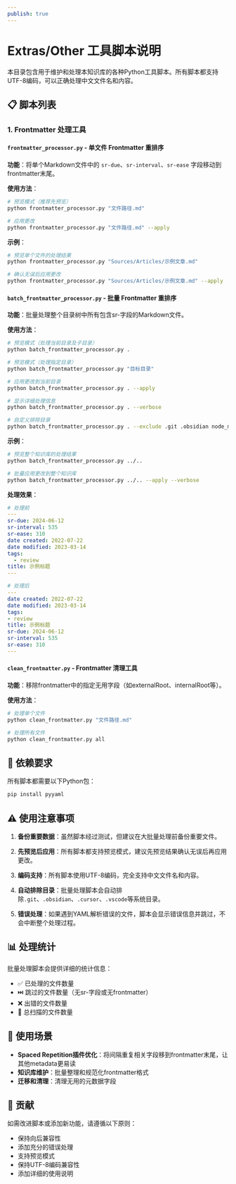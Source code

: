 ```yaml
---
publish: true
---
```


# Extras/Other 工具脚本说明

本目录包含用于维护和处理本知识库的各种Python工具脚本。所有脚本都支持UTF-8编码，可以正确处理中文文件名和内容。

## 📋 脚本列表

### 1. Frontmatter 处理工具

#### `frontmatter_processor.py` - 单文件 Frontmatter 重排序
**功能**：将单个Markdown文件中的 `sr-due`、`sr-interval`、`sr-ease` 字段移动到frontmatter末尾。

**使用方法**：
```bash
# 预览模式（推荐先预览）
python frontmatter_processor.py "文件路径.md"

# 应用更改
python frontmatter_processor.py "文件路径.md" --apply
```

**示例**：
```bash
# 预览单个文件的处理结果
python frontmatter_processor.py "Sources/Articles/示例文章.md"

# 确认无误后应用更改
python frontmatter_processor.py "Sources/Articles/示例文章.md" --apply
```

#### `batch_frontmatter_processor.py` - 批量 Frontmatter 重排序
**功能**：批量处理整个目录树中所有包含sr-字段的Markdown文件。

**使用方法**：
```bash
# 预览模式（处理当前目录及子目录）
python batch_frontmatter_processor.py .

# 预览模式（处理指定目录）
python batch_frontmatter_processor.py "目标目录"

# 应用更改到当前目录
python batch_frontmatter_processor.py . --apply

# 显示详细处理信息
python batch_frontmatter_processor.py . --verbose

# 自定义排除目录
python batch_frontmatter_processor.py . --exclude .git .obsidian node_modules
```

**示例**：
```bash
# 预览整个知识库的处理结果
python batch_frontmatter_processor.py ../..

# 批量应用更改到整个知识库
python batch_frontmatter_processor.py ../.. --apply --verbose
```

**处理效果**：
```yaml
# 处理前
---
sr-due: 2024-06-12
sr-interval: 535
sr-ease: 310
date created: 2022-07-22
date modified: 2023-03-14
tags:
  - review
title: 示例标题
---

# 处理后
---
date created: 2022-07-22
date modified: 2023-03-14
tags:
- review
title: 示例标题
sr-due: 2024-06-12
sr-interval: 535
sr-ease: 310
---
```

#### `clean_frontmatter.py` - Frontmatter 清理工具
**功能**：移除frontmatter中的指定无用字段（如externalRoot、internalRoot等）。

**使用方法**：
```bash
# 处理单个文件
python clean_frontmatter.py "文件路径.md"

# 处理所有文件
python clean_frontmatter.py all
```

## 🔧 依赖要求

所有脚本都需要以下Python包：
```bash
pip install pyyaml
```

## ⚠️ 使用注意事项

1. **备份重要数据**：虽然脚本经过测试，但建议在大批量处理前备份重要文件。

2. **先预览后应用**：所有脚本都支持预览模式，建议先预览结果确认无误后再应用更改。

3. **编码支持**：所有脚本使用UTF-8编码，完全支持中文文件名和内容。

4. **自动排除目录**：批量处理脚本会自动排除`.git`、`.obsidian`、`.cursor`、`.vscode`等系统目录。

5. **错误处理**：如果遇到YAML解析错误的文件，脚本会显示错误信息并跳过，不会中断整个处理过程。

## 📊 处理统计

批量处理脚本会提供详细的统计信息：
- ✅ 已处理的文件数量
- ⏭️ 跳过的文件数量（无sr-字段或无frontmatter）
- ❌ 出错的文件数量
- 📁 总扫描的文件数量

## 🎯 使用场景

- **Spaced Repetition插件优化**：将间隔重复相关字段移到frontmatter末尾，让其他metadata更易读
- **知识库维护**：批量整理和规范化frontmatter格式
- **迁移和清理**：清理无用的元数据字段

## 🤝 贡献

如需改进脚本或添加新功能，请遵循以下原则：
- 保持向后兼容性
- 添加充分的错误处理
- 支持预览模式
- 保持UTF-8编码兼容性
- 添加详细的使用说明 
